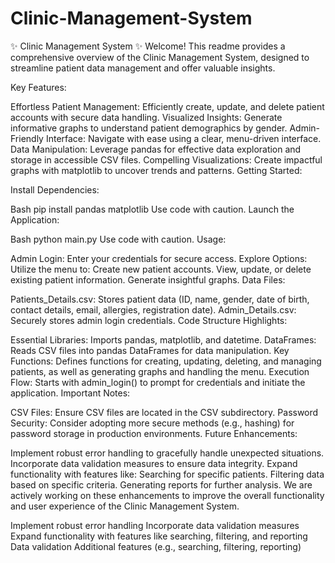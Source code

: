 # Clinic-Management-System


✨ Clinic Management System ✨
Welcome! This readme provides a comprehensive overview of the Clinic Management System, designed to streamline patient data management and offer valuable insights.

Key Features:

Effortless Patient Management: Efficiently create, update, and delete patient accounts with secure data handling.
Visualized Insights: Generate informative graphs to understand patient demographics by gender.
Admin-Friendly Interface: Navigate with ease using a clear, menu-driven interface.
Data Manipulation: Leverage pandas for effective data exploration and storage in accessible CSV files.
Compelling Visualizations: Create impactful graphs with matplotlib to uncover trends and patterns.
Getting Started:

Install Dependencies:

Bash
pip install pandas matplotlib
Use code with caution.
Launch the Application:

Bash
python main.py
Use code with caution.
Usage:

Admin Login: Enter your credentials for secure access.
Explore Options: Utilize the menu to:
Create new patient accounts.
View, update, or delete existing patient information.
Generate insightful graphs.
Data Files:

Patients_Details.csv: Stores patient data (ID, name, gender, date of birth, contact details, email, allergies, registration date).
Admin_Details.csv: Securely stores admin login credentials.
Code Structure Highlights:

Essential Libraries: Imports pandas, matplotlib, and datetime.
DataFrames: Reads CSV files into pandas DataFrames for data manipulation.
Key Functions: Defines functions for creating, updating, deleting, and managing patients, as well as generating graphs and handling the menu.
Execution Flow: Starts with admin_login() to prompt for credentials and initiate the application.
Important Notes:

CSV Files: Ensure CSV files are located in the CSV subdirectory.
Password Security: Consider adopting more secure methods (e.g., hashing) for password storage in production environments.
Future Enhancements:

Implement robust error handling to gracefully handle unexpected situations.
Incorporate data validation measures to ensure data integrity.
Expand functionality with features like:
Searching for specific patients.
Filtering data based on specific criteria.
Generating reports for further analysis.
We are actively working on these enhancements to improve the overall functionality and user experience of the Clinic Management System.

Implement robust error handling
Incorporate data validation measures
Expand functionality with features like searching, filtering, and reporting
Data validation
Additional features (e.g., searching, filtering, reporting)
